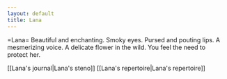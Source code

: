```yaml
---
layout: default
title: Lana
---
```


=Lana= 
Beautiful and enchanting.
Smoky eyes. Pursed and pouting lips.
A mesmerizing voice.
A delicate flower in the wild.
You feel the need to protect her.


[[Lana's journal|Lana's steno]]
[[Lana's repertoire|Lana's repertoire]]